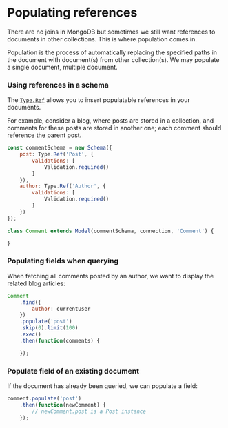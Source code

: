 # Populating references

There are no joins in MongoDB but sometimes we still want references to documents in other collections. This is where population comes in.

Population is the process of automatically replacing the specified paths in the document with document(s) from other collection(s). We may populate a single document, multiple document.

### Using references in a schema

The [`Type.Ref`](./reference/types.md#references) allows you to insert populatable references
in your documents.

For example, consider a blog, where posts are stored in a collection, and comments for these posts are stored
in another one; each comment should reference the parent post.

```js
const commentSchema = new Schema({
    post: Type.Ref('Post', {
        validations: [
            Validation.required()
        ]
    }),
    author: Type.Ref('Author', {
        validations: [
            Validation.required()
        ]
    })
});

class Comment extends Model(commentSchema, connection, 'Comment') {

}
```

### Populating fields when querying

When fetching all comments posted by an author, we want to display the related blog articles:

```js
Comment
    .find({
        author: currentUser
    })
    .populate('post')
    .skip(0).limit(100)
    .exec()
    .then(function(comments) {

    });
```

### Populate field of an existing document

If the document has already been queried, we can populate a field:

```js
comment.populate('post')
    .then(function(newComment) {
        // newComment.post is a Post instance
    });
```
